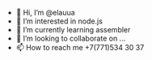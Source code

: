 - 👋 Hi, I’m @elauua
- 👀 I’m interested in node.js
- 🌱 I’m currently learning assembler
- 💞️ I’m looking to collaborate on ...
- 📫 How to reach me +7(771)534 30 37

<!---
elauua/elauua is a ✨ special ✨ repository because its `README.md` (this file) appears on your GitHub profile.
You can click the Preview link to take a look at your changes.
--->

